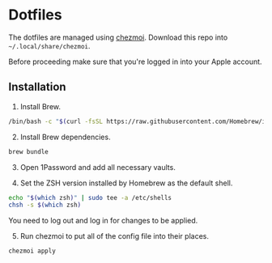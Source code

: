# Dotfiles

The dotfiles are managed using [chezmoi](https://www.chezmoi.io). Download this repo into `~/.local/share/chezmoi`.

Before proceeding make sure that you're logged in into your Apple account.

## Installation

1. Install Brew.

```sh
/bin/bash -c "$(curl -fsSL https://raw.githubusercontent.com/Homebrew/install/HEAD/install.sh)"
```

2. Install Brew dependencies.

```sh
brew bundle
```

3. Open 1Password and add all necessary vaults.

4. Set the ZSH version installed by Homebrew as the default shell.

```sh
echo "$(which zsh)" | sudo tee -a /etc/shells
chsh -s $(which zsh)
```

You need to log out and log in for changes to be applied.

5. Run chezmoi to put all of the config file into their places.

```sh
chezmoi apply
```

